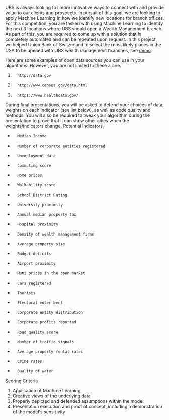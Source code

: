 UBS is always looking for more innovative ways to connect with and provide value to our clients and prospects. In pursuit of this goal, we are looking to apply Machine Learning in how we identify new locations for branch offices. For this competition, you are tasked with using Machine Learning to identify the next 3 locations where UBS should open a Wealth Management branch. As part of this, you are required to come up with a solution that is completely automated and can be repeated upon request. In this project, we helped Union Bank of Switzerland to select the most likely places in the USA to be opened with UBS wealth management branches, see [demo](https://github.com/cy235/UBS_Pitch_2018/blob/master/InsightDataScience_demo_PCA_Final.ipynb).

Here are some examples of open data sources you can use in your algorithms. However, you are not limited to these alone.
1.       http://data.gov
2.       http://www.census.gov/data.html
3.       https://www.healthdata.gov/
During final presentations, you will be asked to defend your choices of data, weights on each indicator (see list below), as well as code quality and methods. You will also be required to tweak your algorithm during the presentation to prove that it can show other cities when the weights/indicators change.
Potential Indicators
-       Median Income
-       Number of corporate entities registered
-       Unemployment data
-       Commuting score
-       Home prices
-       Walkability score
-       School District Rating
-       University proximity
-       Annual median property tax
-       Hospital proximity
-       Density of wealth management firms
-       Average property size
-       Budget deficits
-       Airport proximity
-       Muni prices in the open market
-       Cars registered
-       Tourists
-       Electoral voter bent
-       Corporate entity distribution
-       Corporate profits reported
-       Road quality score
-       Number of traffic signals
-       Average property rental rates
-       Crime rates
-       Quality of water
Scoring Criteria
1.    Application of Machine Learning
2.    Creative views of the underlying data
3.    Properly depicted and defended assumptions within the model
4.    Presentation execution and proof of concept, including a demonstration of the model's sensitivity
